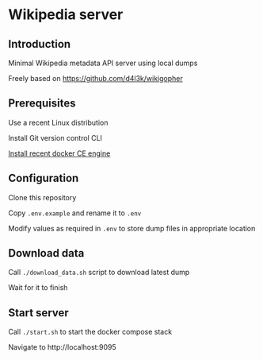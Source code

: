 Wikipedia server
================

## Introduction

Minimal Wikipedia metadata API server using local dumps

Freely based on https://github.com/d4l3k/wikigopher


## Prerequisites

Use a recent Linux distribution

Install Git version control CLI

[Install recent docker CE engine](https://docs.docker.com/engine/install/)


## Configuration

Clone this repository

Copy `.env.example` and rename it to `.env`

Modify values as required in `.env` to store dump files in appropriate location


## Download data

Call `./download_data.sh` script to download latest dump

Wait for it to finish


## Start server

Call `./start.sh` to start the docker compose stack

Navigate to http://localhost:9095
